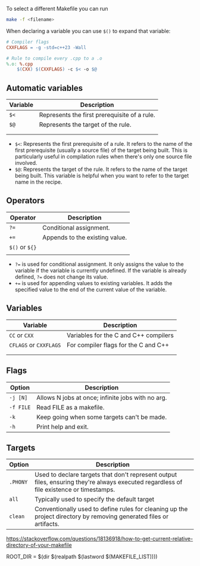 
To select a different Makefile you can run

```bash
make -f <filename>
```

When declaring a variable you can use `$()` to expand that variable:

```makefile
# Compiler flags
CXXFLAGS = -g -std=c++23 -Wall

# Rule to compile every .cpp to a .o
%.o: %.cpp
	$(CXX) $(CXXFLAGS) -c $< -o $@
```

## Automatic variables

| Variable | Description                                  |
| -------- | -------------------------------------------- |
| `$<`     | Represents the first prerequisite of a rule. |
| `$@`     | Represents the target of the rule.           |
|          |                                              |
|          |                                              |

- `$<`: Represents the first prerequisite of a rule. It refers to the name of the first prerequisite (usually a source file) of the target being built. This is particularly useful in compilation rules when there's only one source file involved.
- `$@`: Represents the target of the rule. It refers to the name of the target being built. This variable is helpful when you want to refer to the target name in the recipe.

## Operators

| Operator       | Description                    |
| -------------- | ------------------------------ |
| `?=`           | Conditional assignment.        |
| `+=`           | Appends to the existing value. |
| `$()` or `${}` |                                |
|                |                                |

- `?=` is used for conditional assignment. It only assigns the value to the variable if the variable is currently undefined. If the variable is already defined, `?=` does not change its value.
- `+=` is used for appending values to existing variables. It adds the specified value to the end of the current value of the variable.

## Variables

| Variable               | Description                           |
| ---------------------- | ------------------------------------- |
| `CC` or `CXX`          | Variables for the C and C++ compilers |
| `CFLAGS` or `CXXFLAGS` | For compiler flags for the C and C++  |
|                        |                                       |
|                        |                                       |

## Flags

| Option    | Description                                       |
| --------- | ------------------------------------------------- |
| `-j [N]`  | Allows N jobs at once; infinite jobs with no arg. |
| `-f FILE` | Read FILE as a makefile.                          |
| `-k`      | Keep going when some targets can't be made.       |
| `-h`      | Print help and exit.                              |

## Targets

| Option   | Description                                                                                                                             |
| -------- | --------------------------------------------------------------------------------------------------------------------------------------- |
| `.PHONY` | Used to declare targets that don't represent output files, ensuring they're always executed regardless of file existence or timestamps. |
| `all`    | Typically used to specify the default target                                                                                            |
| `clean`  | Conventionally used to define rules for cleaning up the project directory by removing generated files or artifacts.                     |

<https://stackoverflow.com/questions/18136918/how-to-get-current-relative-directory-of-your-makefile>

ROOT_DIR = $(dir $(realpath $(lastword $(MAKEFILE_LIST))))
